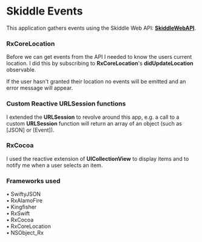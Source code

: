 <h1>Skiddle Events</h1>

<p>This application gathers events using the Skiddle Web API: <b><a href="https://github.com/Skiddle/web-api" target="_blank">SkiddleWebAPI</a></b>.</p>

<h3>RxCoreLocation</h3>
<p>Before we can get events from the API I needed to know the users current location. I did this by subscribing to <b>RxCoreLocation</b>'s <b>didUpdateLocation</b> observable. <p>
<p>If the user hasn't granted their location no events will be emitted and an error message will appear.</p>

<h3>Custom Reactive URLSession functions</h3>
<p>I extended the <b>URLSession</b> to revolve around this app, e.g. a call to a custom <b>URLSession</b> function will return an array of an object (such as [JSON] or [Event]).</p>

<h3>RxCocoa</h3>
<p>I used the reactive extension of <b>UICollectionView</b> to display items and to notify me when a user selects an item.</p>

<h3>Frameworks used</h3>
<p>
&bull; SwiftyJSON <br> &bull; RxAlamoFire <br> &bull; Kingfisher <br> &bull; RxSwift <br> &bull; RxCocoa <br> &bull; RxCoreLocation <br> &bull; NSObject_Rx
</p>
